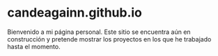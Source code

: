 # candeagainn.github.io

Bienvenido a mi página personal.
Este sitio se encuentra aún en construcción y pretende mostrar los proyectos en los que he trabajado hasta el momento.
